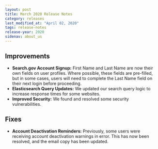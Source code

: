 ```yaml
---
layout: post
title: March 2020 Release Notes
category: releases
last_modified_at: "April 02, 2020"
tags: release-notes
release-year: 2020
sidenav: about_us
---
```


## Improvements

* **Search.gov Account Signup:** First Name and Last Name are now their own fields on user profiles. Where possible, these fields are pre-filled, but in some cases, users will need to complete the Last Name field on their next login before proceeding.
* **Elasticsearch Query Updates:** We updated our search query logic to increase response times for some websites.
* **Improved Security:** We found and resolved some security vulnerabilities.

## Fixes

* **Account Deactivation Reminders:** Previously, some users were receiving account deactivation warnings in error. This has now been resolved, and the email copy has been updated.
